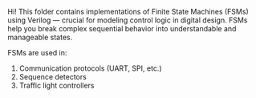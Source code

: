 Hi! This folder contains implementations of Finite State Machines (FSMs) using Verilog — crucial for modeling control logic in digital design. 
FSMs help you break complex sequential behavior into understandable and manageable states.

FSMs are used in:

  1) Communication protocols (UART, SPI, etc.)
  2) Sequence detectors
  3) Traffic light controllers

